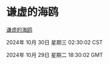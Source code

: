 # 谦虚的海鸥
[谦虚的海鸥](http://219.139.197.74:56308/qxdho/course/base/hotlink/index.php)

2024年 10月 30日 星期三 02:30:02 CST

2024年 10月 29日 星期二 18:30:02 GMT
